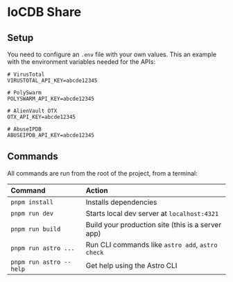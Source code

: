# IoCDB Share

## Setup

You need to configure an `.env` file with your own values. This an example with the environment variables needed for the APIs:

```env
# VirusTotal
VIRUSTOTAL_API_KEY=abcde12345

# PolySwarm
POLYSWARM_API_KEY=abcde12345

# AlienVault OTX
OTX_API_KEY=abcde12345

# AbuseIPDB
ABUSEIPDB_API_KEY=abcde12345
```

## Commands

All commands are run from the root of the project, from a terminal:

| Command                 | Action                                           |
| :---------------------- | :----------------------------------------------- |
| `pnpm install`          | Installs dependencies                            |
| `pnpm run dev`          | Starts local dev server at `localhost:4321`      |
| `pnpm run build`        | Build your production site (this is a server app)|
| `pnpm run astro ...`    | Run CLI commands like `astro add`, `astro check` |
| `pnpm run astro --help` | Get help using the Astro CLI                     |
